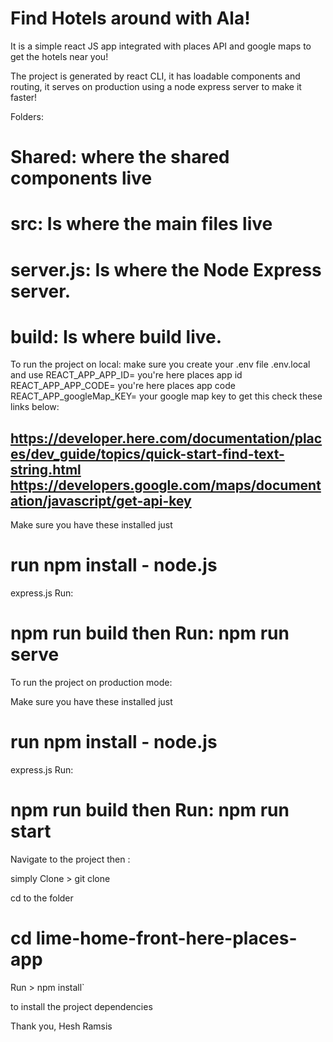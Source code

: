 # Find Hotels around with Ala!
It is a simple react JS app integrated with places API and google maps to get the hotels near you!

The project is generated by react CLI, it has loadable components and routing, it serves on production using a node express server to make it faster!


Folders:

# Shared: where the shared components live
# src: Is where the main files live
# server.js: Is where the Node Express server.
# build: Is where build live.


To run the project on local:
make sure you create your .env file .env.local and use REACT_APP_APP_ID= you're here places app id REACT_APP_APP_CODE= you're here places app code REACT_APP_googleMap_KEY= your google map key
to get this check these links below:

## https://developer.here.com/documentation/places/dev_guide/topics/quick-start-find-text-string.html https://developers.google.com/maps/documentation/javascript/get-api-key

Make sure you have these installed just

# run npm install - node.js

express.js Run:

# npm run build then Run: npm run serve

To run the project on production mode:

Make sure you have these installed just

# run npm install - node.js


express.js Run:

# npm run build then Run: npm run start

Navigate to the project then :

simply Clone > git clone

cd to the folder 
# cd lime-home-front-here-places-app

Run > npm install`

to install the project dependencies


Thank you,
Hesh Ramsis


